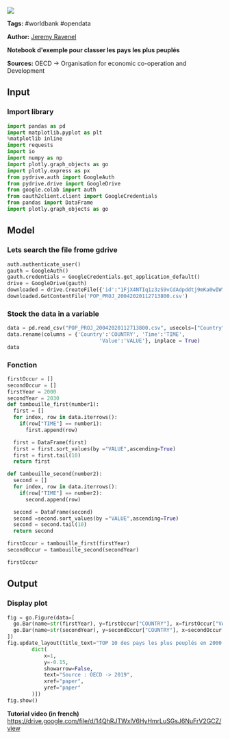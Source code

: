 <a href="https://app.naas.ai/user-redirect/naas/downloader?url=https://raw.githubusercontent.com/jupyter-naas/awesome-notebooks/master/WorldBank/WorldBank_Most_populated_countries.ipynb" target="_parent"><img src="https://naasai-public.s3.eu-west-3.amazonaws.com/open_in_naas.svg"/></a>

**Tags:** #worldbank #opendata

**Author:** [Jeremy Ravenel](https://www.linkedin.com/in/ACoAAAJHE7sB5OxuKHuzguZ9L6lfDHqw--cdnJg/)

**Notebook d'exemple pour classer les pays les plus peuplés**

**Sources:**
OECD -> Organisation for economic co-operation and Development

## Input

### Import library


```python
import pandas as pd
import matplotlib.pyplot as plt
%matplotlib inline
import requests
import io
import numpy as np
import plotly.graph_objects as go
import plotly.express as px
from pydrive.auth import GoogleAuth
from pydrive.drive import GoogleDrive
from google.colab import auth
from oauth2client.client import GoogleCredentials
from pandas import DataFrame
import plotly.graph_objects as go
```

## Model

### Lets search the file frome gdrive


```python
auth.authenticate_user()
gauth = GoogleAuth()
gauth.credentials = GoogleCredentials.get_application_default()
drive = GoogleDrive(gauth)
downloaded = drive.CreateFile({'id':"1FjX4NTIq1z3zS9vCdAdpddtj9mKa0wIW"})   # replace the id with id of file you want to access
downloaded.GetContentFile('POP_PROJ_20042020112713800.csv')
```

### Stock the data in a variable


```python
data = pd.read_csv("POP_PROJ_20042020112713800.csv", usecols=["Country", "Time", "Value"])
data.rename(columns = {'Country':'COUNTRY', 'Time':'TIME', 
                              'Value':'VALUE'}, inplace = True) 
data
```

### Fonction


```python
firstOccur = []
secondOccur = []
firstYear = 2000
secondYear = 2030
def tambouille_first(number1):
  first = []
  for index, row in data.iterrows():
    if(row["TIME"] == number1):
      first.append(row)

  first = DataFrame(first)
  first = first.sort_values(by ="VALUE",ascending=True)
  first = first.tail(10)
  return first

def tambouille_second(number2):
  second = []
  for index, row in data.iterrows():
    if(row["TIME"] == number2):
      second.append(row)

  second = DataFrame(second)
  second =second.sort_values(by ="VALUE",ascending=True)
  second = second.tail(10)
  return second

firstOccur = tambouille_first(firstYear)
secondOccur = tambouille_second(secondYear)

firstOccur

```

## Output

### Display plot


```python
fig = go.Figure(data=[
  go.Bar(name=str(firstYear), y=firstOccur["COUNTRY"], x=firstOccur["VALUE"],orientation='h'),
  go.Bar(name=str(secondYear), y=secondOccur["COUNTRY"], x=secondOccur["VALUE"],orientation='h'),
])
fig.update_layout(title_text="TOP 10 des pays les plus peuplés en 2000 avec prévision 2030", annotations=[
        dict(
            x=1,
            y=-0.15,
            showarrow=False,
            text="Source : OECD -> 2019",
            xref="paper",
            yref="paper"
        )])
fig.show()
```

**Tutorial video (in french)**
https://drive.google.com/file/d/14QhRJTWxlV6HyHmrLuSGsJ6NuFrV2GCZ/view
